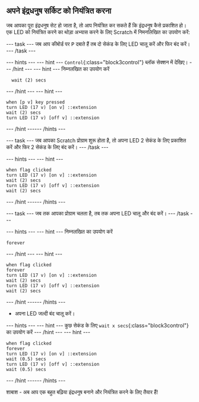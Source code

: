 ## अपने इंद्रधनुष सर्किट को नियंत्रित करना

जब आपका पूरा इंद्रधनुष सेट हो जाता है, तो आप नियंत्रित कर सकते हैं कि इंद्रधनुष कैसे प्रकाशित हो। एक LED को नियंत्रित करने का थोड़ा अभ्यास करने के लिए Scratch में निमनलिखित का उपयोग करें:

--- task --- जब आप कीबोर्ड पर <kbd>P</kbd> दबाते हैं तब दो सेकंड के लिए LED चालू करें और फिर बंद करें। --- /task ---

--- hints --- --- hint --- 
`Control`{:class="block3control"} ब्लॉक सेक्शन में देखिए।
--- /hint ---
 --- hint --- निम्नलखित का उपयोग करें

```blocks3
  wait (2) secs
```

--- /hint --- --- hint ---

```blocks3
when [p v] key pressed
turn LED (17 v) [on v] ::extension
wait (2) secs
turn LED (17 v) [off v] ::extension
```

--- /hint ------ /hints ---

--- task --- जब आपका Scratch प्रोग्राम शुरू होता है, तो अपना LED 2 सेकंड के लिए प्रकाशित करें और फिर 2 सेकंड के लिए बंद करें। --- /task ---

--- hints ---
 --- hint ---

```blocks3
when flag clicked
turn LED (17 v) [on v] ::extension
wait (2) secs
turn LED (17 v) [off v] ::extension
wait (2) secs
```

--- /hint ------ /hints ---

--- task --- जब तक आपका प्रोग्राम चलता है, तब तक अपना LED चालू और बंद करें। --- /task ---

--- hints ---
 --- hint --- निम्नलखित का उपयोग करें

```blocks3
forever
```

--- /hint --- --- hint ---

```blocks3
when flag clicked
forever
turn LED (17 v) [on v] ::extension
wait (2) secs
turn LED (17 v) [off v] ::extension
wait (2) secs
```

--- /hint ------ /hints ---

+ अपना LED जल्दी बंद चालू करें।

--- hints ---
 --- hint --- कुछ सेकंड के लिए `wait x secs`{:class="block3control"} का उपयोग करें
--- /hint ---
 --- hint ---

```blocks3
when flag clicked
forever
turn LED (17 v) [on v] ::extension
wait (0.5) secs
turn LED (17 v) [off v] ::extension
wait (0.5) secs
```

--- /hint ------ /hints ---

शाबाश - अब आप एक बहुत बढ़िया इंद्रधनुष बनाने और नियंत्रित करने के लिए तैयार हैं!